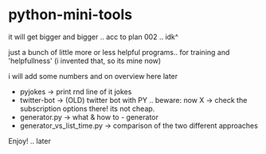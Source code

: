 # python-mini-tools

it will get bigger and bigger
.. acc to plan 002 .. idk^

just a bunch of little more or less helpful programs..
for training and 'helpfullness'
(i invented that, so its mine now)


i will add some numbers and on overview here later
- pyjokes -> print rnd line of it jokes
- twitter-bot -> (OLD) twitter bot with PY .. beware: now X -> check the subscription options there! its not cheap.
- generator.py -> what & how to - generator
- generator_vs_list_time.py -> comparison of the two different approaches


Enjoy!
.. later
